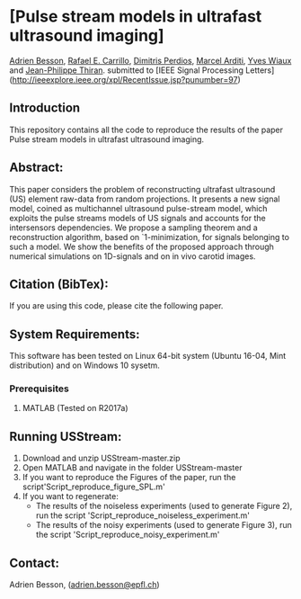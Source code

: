 # [Pulse stream models in ultrafast ultrasound imaging]
[Adrien Besson](https://adribesson.github.io/), [Rafael E. Carrillo](https://scholar.google.com/citations?user=-KhnCwMAAAAJ&hl=fr), [Dimitris Perdios](https://people.epfl.ch/dimitris.perdios?lang=fr), [Marcel Arditi](https://scholar.google.ch/citations?user=4w3-BxEAAAAJ&hl=fr), [Yves Wiaux](https://researchportal.hw.ac.uk/en/persons/yves-wiaux) and [Jean-Philippe Thiran](http://lts5www.epfl.ch/thiran.html).
submitted to [IEEE Signal Processing Letters] (http://ieeexplore.ieee.org/xpl/RecentIssue.jsp?punumber=97) 

## Introduction
This repository contains all the code to reproduce the results of the paper Pulse stream models in ultrafast ultrasound imaging.

## Abstract:
This paper considers the problem of reconstructing ultrafast ultrasound (US) element raw-data from random projections. It presents a new signal model, coined as multichannel ultrasound pulse-stream model, which exploits the pulse streams models of US signals and accounts for the intersensors dependencies. We propose a sampling theorem and a reconstruction algorithm, based on `1-minimization, for signals belonging to such a model. We show the benefits of the proposed approach through numerical simulations on 1D-signals and on in vivo carotid images.

## Citation (BibTex):
If you are using this code, please cite the following paper. 


## System Requirements:
This software has been tested on Linux 64-bit system (Ubuntu 16-04, Mint distribution) and on Windows 10 sysetm.
### Prerequisites
1. MATLAB (Tested on R2017a)

## Running USStream:
1. Download and unzip USStream-master.zip
2. Open MATLAB and navigate in the folder USStream-master
3. If you want to reproduce the Figures of the paper, run the script'Script_reproduce_figure_SPL.m'
4. If you want to regenerate:
	* The results of the noiseless experiments (used to generate Figure 2), run the script 'Script_reproduce_noiseless_experiment.m'
	* The results of the noisy experiments (used to generate Figure 3), run the script 'Script_reproduce_noisy_experiment.m'

## Contact:
Adrien Besson, (adrien.besson@epfl.ch)

